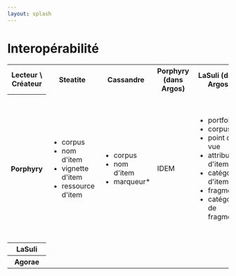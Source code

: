 ```yaml
---
layout: splash
---
```


# Interopérabilité

<table>

<tr>
<th>Lecteur \ Créateur</th>
<th>Steatite</th>
<th>Cassandre</th>
<th>Porphyry (dans Argos)</th>
<th>LaSuli (dans Argos)</th>
<th>Agorae (dans Argos)</th>
</tr>

<tr>
<th>Porphyry</th>

<td><ul>
<li>corpus</li>
<li>nom d'item</li>
<li>vignette d'item</li>
<li>ressource d'item</li>
</ul></td>

<td><ul>
<li>corpus</li>
<li>nom d'item</li>
<li>marqueur*</li>
</ul></td>

<td>IDEM</td>

<td><ul>
<li>portfolio</li>
<li>corpus</li>
<li>point de vue</li>
<li>attribut d'item</li>
<li>catégorie d'item</li>
<li>fragment*</li>
<li>catégorie de fragments</li>
</ul></td>

<td><ul>
<li>portfolio</li>
<li>corpus</li>
<li>point de vue</li>
<li>attribut d'item (dont vignette et ressource)</li>
<li>catégorie d'item</li>
<li>fragment*</li>
<li>catégorie de fragment*</li>
</ul></td>

</tr>
<tr>
<th>LaSuli</th>
<td></td>
<td></td>
<td></td>
<td></td>
<td></td>
</tr>
<tr>
<th>Agorae</th>
<td></td>
<td></td>
<td></td>
<td></td>
<td></td>
</tr>
</table>
